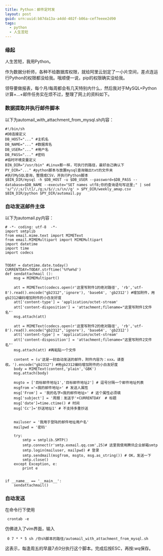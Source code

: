 ```yaml
---
title: Python：邮件定时发
layout: post
guid: urn:uuid:b87da13a-a4dd-402f-b06a-cef7eeee2d90
tags:
  - python
  - 人生苦短
---
```


### 缘起

人生苦短，我用Python。

作为数据分析师，各种不给数据库权限，就给阿里云划定了一小片空间，差点连运行Python的权限都没给我。哦顺便一说，pip的权限确实没给我。

领导要做报表，每个月/每周都会有几天特别内什么，然后我对于MySQL+Python计算+...+邮件任务实在烦不过，整理了网上的资料如下。

### 数据提取并执行邮件脚本

以下为automail_with_attachment_from_mysql.sh内容：

    #!/bin/sh
    #DB连接定义
    DB_HOST="..." #主机名
    DB_NAME="..." #数据库名
    DB_USER="..." #用户名
    DB_PASS="..." #密码
    #临时环境变量定义
    BIN_DIR="/usr/bin" #Linux都一样，可执行的路径，最好自己确认下
    PY_DIR="..." #python脚本与放置mysql查询输出txt的文件夹
    #执行MySQL查询，整理成CSV，并执行Python脚本
    $BIN_DIR/mysql -h $DB_HOST -u $DB_USER --password=$DB_PASS --database=$DB_NAME --execute="SET names utf8;你的查询语句写这里;" | sed 's/^//;s/[\t]/,/g;s/$//;s/\n//g' > $PY_DIR/weekly_amap.csv
    $BIN_DIR/python $PY_DIR/automail.py

### 自动发送邮件主体

以下为automail.py内容：

    # -*- coding: utf-8  -*-
    import smtplib
    from email.mime.text import MIMEText
    from email.MIMEMultipart import MIMEMultipart
    import datetime
    import time
    import codecs
    
    
    TODAY = datetime.date.today()
    CURRENTDAY=TODAY.strftime('%Y%m%d')
    def sendattachmail ():
        msg = MIMEMultipart()
        
        att = MIMEText(codecs.open(r'这里写附件1的绝对路径', 'rb','utf-8').read().encode("gb2312",'ignore'), 'base64', 'gb2312') #增加附件，用gb2312编码增加附件的小白友好度
        att['content-type'] = 'application/octet-stream'
        att['content-disposition'] = 'attachment;filename="这里写附件1文件名"'
        msg.attach(att)
    
        att = MIMEText(codecs.open(r'这里写附件2的绝对路径', 'rb','utf-8').read().encode("gb2312",'ignore'), 'base64', 'gb2312')
        att['content-type'] = 'application/octet-stream'
        att['content-disposition'] = 'attachment;filename="这里写附件2文件名"'
        msg.attach(att) #再粘贴一个文件
    
        content = (u'这是一封自动发送的邮件，附件内容为：xxx。请查收。').encode("gb2312") #用gb2312编码增加附件的小白友好度
        body = MIMEText(content,'plain','GBK')
        msg.attach(body)
    
        msgto = ['目标邮件地址1','目标邮件地址2'] # 逗号分隔一个邮件地址列表
        msgfrom ='<我的邮件地址>' # 发送人属性
        msg['From'] = '我的名字<我的邮件地址>' # 这个属性必须填
        msg['subject'] = '周报：发送于'+CURRENTDAY  # 标题
        msg['date']=time.ctime() # 时间
        msg['Cc']='抄送地址1' # 不支持多重抄送
    
    
        mailuser = '我用于登陆的邮件地址用户名'
        mailpwd = '密码'
    
        try:
            smtp = smtplib.SMTP()
            smtp.connect(r'smtp.exmail.qq.com',25)# 这里我使用腾讯企业邮箱smtp
            smtp.login(mailuser, mailpwd) # 登录
            smtp.sendmail(msgfrom, msgto, msg.as_string()) # OK，发送一下
            smtp.close()
        except Exception, e:
            print e
    
    
    if __name__ == '__main__':
        sendattachmail()
        
### 自动发送

在命令行下使用

     crontab -e

仿佛进入了vim界面，输入

     0 7 * * 5 sh /你sh脚本的路径/automail_with_attachment_from_mysql.sh
     
这表示，每逢周五的早晨7点0分执行这个脚本。完成后按ESC，再按:wq保存。